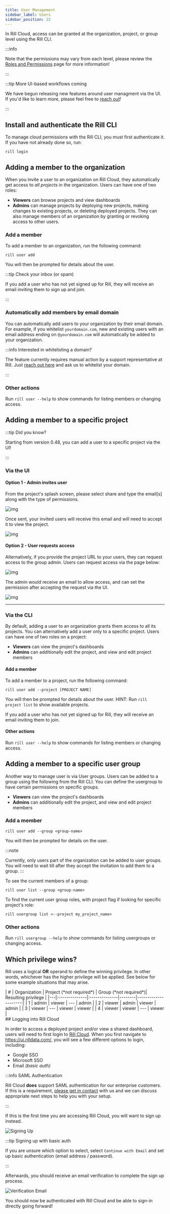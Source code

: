 ```yaml
---
title: User Management
sidebar_label: Users
sidebar_position: 22
---
```


In Rill Cloud, access can be granted at the organization, project, or group level using the Rill CLI. 

:::info

Note that the permissions may vary from each level, please review the [Roles and Permissions](roles-permissions.md) page for more information!

:::

:::tip More UI-based workflows coming

We have begun releasing new features around user managment via the UI. If you'd like to learn more, please feel free to [reach out](contact.md)!

:::

## Install and authenticate the Rill CLI

To manage cloud permissions with the Rill CLI, you must first authenticate it. If you have not already done so, run:
```
rill login
```

  
## Adding a member to the organization

When you invite a user to an organization on Rill Cloud, they automatically get access to *all projects* in the organization. Users can have one of two roles:

- **Viewers** can browse projects and view dashboards
- **Admins** can manage projects by deploying new projects, making changes to existing projects, or deleting deployed projects. They can also manage members of an organization by granting or revoking access to other users.  


### Add a member
To add a member to an organization, run the following command:
```
rill user add
```
You will then be prompted for details about the user.

:::tip Check your inbox (or spam)

If you add a user who has not yet signed up for Rill, they will receive an email inviting them to sign up and join.

:::

### Automatically add members by email domain

You can automatically add users to your organization by their email domain. For example, if you whitelist `yourdomain.com`, new and existing users with an email address ending on `@yourdomain.com` will automatically be added to your organization.

:::info Interested in whitelisting a domain?

The feature currently requires manual action by a support representative at Rill. Just [reach out here](https://www.rilldata.com/contact) and ask us to whitelist your domain.

:::

### Other actions

Run `rill user --help` to show commands for listing members or changing access.

## Adding a member to a specific project

:::tip Did you know?

Starting from version 0.48, you can add a user to a specific project via the UI!

:::

### Via the UI

#### Option 1 - Admin invites user

From the project's splash screen, please select share and type the email[s] along with the type of permissions.

![img](/img/manage/user-management/share-project.png)

Once sent, your invited users will receive this email and will need to accept it to view the project.

![img](/img/manage/user-management/email-invite.png)

#### Option 2 - User requests access

Alternatively, if you provide the project URL to your users, they can request access to the group admin. Users can request access via the page below:

![img](/img/manage/user-management/request-access.png)

The admin would receive an email to allow access, and can set the permission after accepting the request via the UI.

![img](/img/manage/user-management/admin-reply.png)

---

### Via the CLI
By default, adding a user to an organization grants them access to all its projects. You can alternatively add a user only to a specific project. Users can have one of two roles on a project:

- **Viewers** can view the project's dashboards
- **Admins** can additionally edit the project, and view and edit project members

#### Add a member

To add a member to a project, run the following command:
```
rill user add --project [PROJECT NAME]
```
You will then be prompted for details about the user. HINT: Run `rill project list` to show available projects.

If you add a user who has not yet signed up for Rill, they will receive an email inviting them to join.

#### Other actions

Run `rill user --help` to show commands for listing members or changing access.


## Adding a member to a specific user group

Another way to manage user is via User groups. Users can be added to a group using the following from the Rill CLI. You can define the usergroup to have certain permissions on specific groups.

- **Viewers** can view the project's dashboards
- **Admins** can additionally edit the project, and view and edit project members


### Add a member 
```
rill user add --group <group-name>
```
You will then be prompted for details on the user. 

:::note

Currently, only users part of the organization can be added to user groups. You will need to wait till after they accept the invitation to add them to a group.
:::

To see the current members of a group:

```
rill user list --group <group-name>
```

To find the current user group roles, with project flag if looking for specific project's role:

```
rill usergroup list <--project my_project_name>
```
### Other actions
Run `rill usergroup --help` to show commands for listing usergroups or changing access.


## Which privilege wins?

Rill uses a logical **OR** operand to define the winning privilege. In other words, whichever has the higher privilege will be applied. See below for some example situations that may arise.
<div>
| # | Organization | Project (*not required*)   | Group  (*not required*)| Resulting privilege |
|---|:--------------|:--------------|--------|---------------------:|
| 1 | admin        | viewer        | ---    | admin               |
| 2 | viewer       | admin         | viewer | admin               |
| 3 | viewer       | ---           | viewer | viewer              |
| 4 | viewer       | viewer           | --- | viewer              |

</div>
## Logging into Rill Cloud

In order to access a deployed project and/or view a shared dashboard, users will need to first login to [Rill Cloud](https://ui.rilldata.com/). When you first navigate to https://ui.rilldata.com/, you will see a few different options to login, including:
- Google SSO
- Microsoft SSO
- Email _(basic auth)_

:::info SAML Authentication

Rill Cloud **does** support SAML authentication for our enterprise customers. If this is a requirement, [please get in contact](contact.md) with us and we can discuss appropriate next steps to help you with your setup.

:::

If this is the first time you are accessing Rill Cloud, you will want to sign up instead.

![Signing Up](/img/manage/user-management/sign-up.png)

:::tip Signing up with basic auth

If you are unsure which option to select, select `Continue with Email` and set up basic authentication (email address / password).

:::

Afterwards, you should receive an email verification to complete the sign up process. 

![Verification Email](/img/manage/user-management/verification-email.png)

You should now be authenticated with Rill Cloud and be able to sign-in directly going forward!

